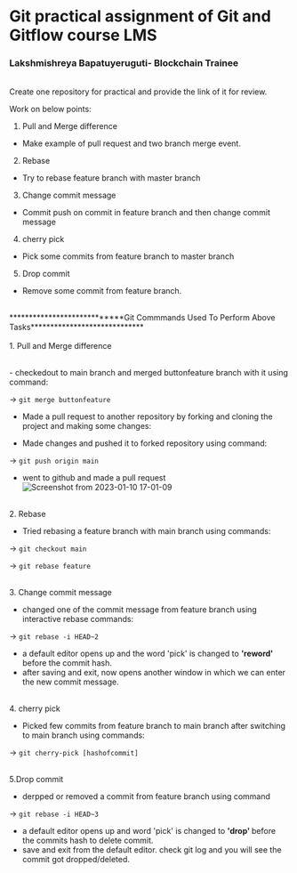 # Git practical assignment of Git and Gitflow course LMS 
### Lakshmishreya Bapatuyeruguti- Blockchain Trainee
<br>
Create one repository for practical and provide the link of it for review.

Work on below points:

1. Pull and Merge difference

- Make example of pull request and two branch merge event.

2. Rebase

- Try to rebase feature branch with master branch 

3. Change commit message

- Commit push on commit in feature branch and then change commit message

4. cherry pick

- Pick some commits from feature branch to master branch

5. Drop commit

- Remove some commit from feature branch.
<br>
****************************Git Commmands Used To Perform Above Tasks*****************************
<br>
<br>
1. Pull and Merge difference

<br>- checkedout to main branch and merged buttonfeature branch with it using command:

-> ```git merge buttonfeature```


- Made a pull request to another repository by forking and cloning the project and making some changes:

- Made changes and pushed it to forked repository using command: 

-> ```git push origin main```

- went to github and made a pull request
![Screenshot from 2023-01-10 17-01-09](https://user-images.githubusercontent.com/122250979/211720895-d5499661-0b7f-4a51-a6fc-ac2115b8f9f7.png)


<br>
2. Rebase


- Tried rebasing a feature branch with main branch using commands:

-> ```git checkout main ```


-> ```git rebase feature```



<br>3. Change commit message

- changed one of the commit message from feature branch using interactive rebase commands:

-> ```git rebase -i HEAD~2```


- a default editor opens up and the word 'pick' is changed to <b>'reword'</b> before the commit hash.
- after saving and exit, now opens another window in which we can enter the new commit message.

<br>4. cherry pick

- Picked few commits from feature branch to main branch after switching to main branch using commands:

-> ```git cherry-pick [hashofcommit]```


<br>5.Drop commit

- derpped or removed a commit from feature branch using command

-> ```git rebase -i HEAD~3```


- a default editor opens up and  word 'pick' is changed to <b>'drop' </b> before the commits hash to delete commit.
- save and exit from the default editor. check git log and you will see the commit got dropped/deleted.




